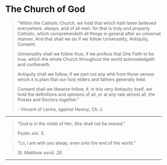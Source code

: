 # The Church of God

> "Within the Catholic Church, we hold that which hath been believed everywhere, always, and of all men: for that is truly and properly Catholic, which comprehendeth all things in general after an universal manner. And that shall we do if we follow Universality, Antiquity, Consent.
>
>
> Universality shall we follow thus, if we profess that One Faith to be true, which the whole Church throughout the world acknowledgeth and confesseth.
>
>
> Antiquity shall we follow, if we part not any whit from those senses which it is plain that our holy elders and fathers generally held.
>
>
> Consent shall we likewise follow, if, in this very Antiquity itself, we hold the definitions and opinions of all, or at any rate almost all, the Priests and Doctors together."
>
> \- Vincent of Lerins, *against Heresy*, Ch. ii.

---

>"God is in the midst of Her; She shall not be moved."
>
>*Psalm xlvi. 5.*

>"Lo, I am with you alway, even unto the end of the world."
>
>*St. Matthew xxviii. 20.*

---
